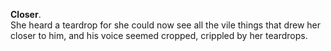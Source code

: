 **Closer**.  
She heard a teardrop for she could now see all the vile things that drew her closer to him, and his voice seemed cropped, crippled by her teardrops.
